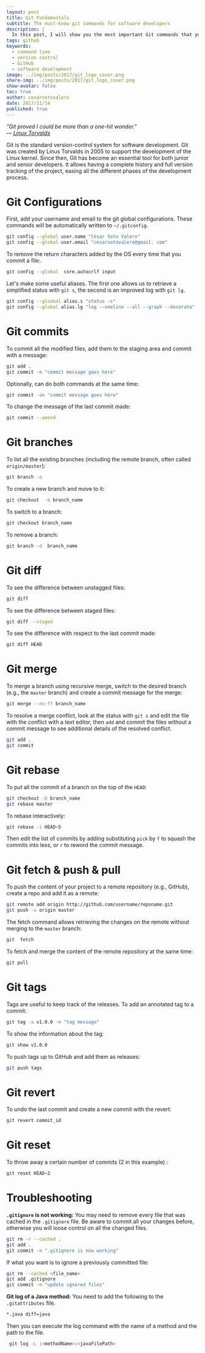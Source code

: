```yaml
---
layout: post
title: Git Fundamentals
subtitle: The must-know git commands for software developers
description: |
  In this post, I will show you the most important Git commands that you need to know to work with this version control system.
tags: github
keywords: 
  - command line
  - version control
  - GitHub
  - software development
image: ../img/posts/2017/git_logo_cover.png
share-img: ../img/posts/2017/git_logo_cover.png
show-avatar: false
toc: true
author: cesarsotovalero
date: 2017/11/14
published: true
---
```


<aside class="quote">
    <em>“Git proved I could be more than a one-hit wonder.”</em>
    <cite><br> ― <a href="https://en.wikipedia.org/wiki/Git#History">Linux Torvalds</a></cite>
</aside>

Git is the standard version-control system for software development.
Git was created by Linus Torvalds in 2005 to support the development of the Linux kernel.
Since then, Git has become an essential tool for both junior and senior developers.
It allows having a complete history and full version tracking of the project, easing all the different phases of the development process.

# Git Configurations

First, add your username and email to the git global configurations.
These commands will be automatically written  to `~/.gitconfig`.

```bash
git config --global user.name "César Soto Valero"
git config --global user.email "cesarsotovalero@gmail. com"
```
To remove the return characters added by the OS every time that you commit a file:.

```bash
git config --global  core.autocrlf input
```
Let's make some useful aliases. 
The first one allows us to retrieve a simplified status with `git s`, the second is an improved log with `git lg`.

```bash
git config --gloabal alias.s "status -s" 
git config --global alias.lg "log --oneline --all --graph --decorate"
```

# Git commits

To commit all the modified files, add them to the staging area and commit with a message:

```bash
git add .
git commit -m "commit message goes here"
```

Optionally, can do both commands at the same time:

```bash
git commit -am "commit message goes here"
```

To change the message of the last commit made:

```bash
git commit --amend
```

# Git branches

To list all the existing branches (including the remote branch, often called `origin/master`):

```bash
git branch -a
```

To create a new branch and move to it:

```bash
git checkout  -b branch_name
```

To switch to a branch:

```bash
git checkout branch_name
```

To remove a  branch:

```bash
git branch -d  branch_name
```

# Git diff

To see the difference between unstagged files:

```bash
git diff
```

To see the difference between staged files:

```bash
git diff --staged
```

To see the difference with respect to the last commit made:

```bash
git diff HEAD
```

# Git merge 

To merge a branch using recursive merge, switch to the desired branch (e.g., the `master` branch) and create a commit  message for the merge:

```bash
git merge --no-ff branch_name
```

To resolve a merge conflict, look at the status with `git s` and edit the file with the conflict with a text editor, then `add` and commit the files without a commit message to see additional details of the resolved conflict.

```bash
git add .
git commit
```

# Git rebase

To put all the commit of a branch on the top of the `HEAD`:

```bash
git checkout -b branch_name
git rebase master
```

To rebase interactively:

```bash
git rebase -i HEAD~5
```

Then edit the list of commits  by adding substituting  `pick` by `f` to squash the commits into less, or `r` to reword the commit message.

# Git fetch & push & pull

To push the content of your project to a remote repository (e.g., GitHub), create a repo and add it as a remote:

```bash
git remote add origin http://github.com/username/reponame.git
git push -u origin master
```

The fetch command allows retrieving the changes on the remote without merging to the `master` branch:

```bash
git  fetch
```

To fetch and merge the content of the remote repository at the same time:

```bash
git pull
```

# Git tags

Tags are useful to keep track of the releases. To add an annotated tag to a commit:

```bash
git tag -a v1.0.0 -m "tag message"
```

To show the information about the tag:

```bash
git show v1.0.0
```
 To push tags up to GitHub and add them as releases:
 
 ```bash
git push tags
```

# Git revert

To undo the last commit and create a new commit with the revert:

```bash
git revert commit_id
```

# Git reset

To throw away a certain number of commits (2 in this example) :

```bash
git reset HEAD~2
``` 

# Troubleshooting

**`.gitignore` is not working:** You may need to remove every file that was cached in the `.gitignore` file. Be aware to commit all your changes before, otherwise you will loose control on all the changed files. 

```bash
git rm -r --cached .
git add .
git commit -m ".gitignore is now working"
```

If what you want is to ignore a previously committed file:

```bash
git rm --cached <file_name>
git add .gitignore
git commit -m "update ignored files"
```

**Git log of a Java method:** You need to add the following to the `.gitattributes` file.

```bash
*.java diff=java
```
Then you can execute the log command with the name of a method and the path to the file.

```bash
 git log -L :<methodName>:<javaFilePath>
```

